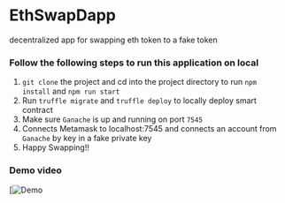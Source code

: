 # EthSwapDapp
decentralized app for swapping eth token to a fake token

### Follow the following steps to run this application on local
1. `git clone` the project and cd into the project directory to run `npm install` and `npm run start`
2. Run `truffle migrate` and `truffle deploy` to locally deploy smart contract 
3. Make sure `Ganache` is up and running on port `7545`
4. Connects Metamask to localhost:7545 and connects an account from `Ganache` by key in a fake private key
5. Happy Swapping!!

### Demo video
[![Demo](https://youtu.be/bOyV-udQI8Q)
